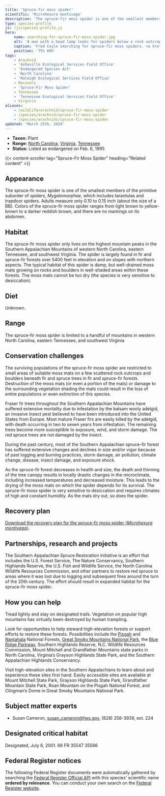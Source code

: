 ```yaml
---
title: 'Spruce-fir moss spider'
scientific: 'Microhexura montivaga'
description: 'The spruce-fir moss spider is one of the smallest members of the primitive suborder of spiders, Mygalomorphae, which includes tarantulas and trapdoor spiders.'
type: species-profile
js: /js/species-profile.js
hero:
    name: searching-for-spruce-fir-moss-spider.jpg
    alt: 'A man with a head lamp looks for spiders below a rock outcrop.'
    caption: 'Fred Coyle searching for spruce-fir moss spiders. <a href="https://flic.kr/p/do3Jjb">Photo</a> by Gary Peeples, USFWS.'
    position: '75% 60%'
tags:
    - Arachnid
    - 'Asheville Ecological Services Field Office'
    - 'Endangered Species Act'
    - 'North Carolina'
    - 'Raleigh Ecological Services Field Office'
    - Recovery
    - 'Spruce-Fir Moss Spider'
    - Tennessee
    - 'Tennessee Ecological Services Field Office'
    - Virginia
aliases:
    - /wildlife/arachnid/spruce-fir-moss-spider
    - /species/arachnid/spruce-fir-moss-spider
    - /species/arachnids/spruce-fir-moss-spider
updated: 'March 25th, 2019'
---
```


- **Taxon:** Plant
- **Range:** [North Carolina](/north-carolina), [Virginia](/virginia), [Tennessee](/tennessee)
- **Status:** Listed as endangered on Feb. 6, 1995

{{< content-scroller tag="Spruce-Fir Moss Spider" heading="Related content" >}}

## Appearance

The spruce-fir moss spider is one of the smallest members of the primitive suborder of spiders, *Mygalomorphae*, which includes tarantulas and trapdoor spiders.  Adults measure only 0.10 to 0.15 inch (about the size of a BB). Colors of the spruce-fir moss spider ranges from light brown to yellow-brown to a darker reddish brown, and there are no markings on its abdomen.

## Habitat

The spruce-fir moss spider only lives on the highest mountain peaks in the Southern Appalachian Mountains of western North Carolina, eastern Tennessee, and southwest Virginia. The spider is largely found in fir and spruce-fir forests over 5400 feet in elevation and on slopes with northern aspects. The typical habitat of this spider is damp, but well-drained moss mats growing on rocks and boulders in well-shaded areas within these forests. The moss mats cannot be too dry (the species is very sensitive to desiccation).

## Diet

Unknown.

## Range

The spruce-fir moss spider is limited to a handful of mountains in western North Carolina, eastern Tennessee, and southwest Virginia

## Conservation challenges

The surviving populations of the spruce-fir moss spider are restricted to small areas of suitable moss mats on a few scattered rock outcrops and boulders beneath fir and spruce trees in fir and spruce-fir forests. Destruction of the moss mats (or even a portion of the mats) or damage to the surrounding vegetation shading the mats could result in the loss of entire populations or even extinction of this species.

Fraser fir trees throughout the Southern Appalachian Mountains have suffered extensive mortality due to infestation by the balsam wooly adelgid, an invasive insect pest believed to have been introduced into the United States from Europe. Most mature Fraser firs are easily killed by the adelgid, with death occurring  in two to seven years from infestation. The remaining trees become more susceptible to exposure, wind, and storm damage. The red spruce trees are not damaged by the insect.

During the past century, most of the Southern Appalachian spruce-fir forest has suffered extensive changes and declines in size and/or vigor because of past logging and burning practices, storm damage, air pollution, climate change, disease, insect damage, and exposure shock.

As the spruce-fir forest decreases in health and size, the death and thinning of the tree canopy results in locally drastic changes in the microclimate, including increased temperatures and decreased moisture. This leads to the drying of the moss mats on which the spider depends for its survival. The spruce-fir moss spider is very sensitive to desiccation and requires climates of high and constant humidity. As the mats dry out, so does the spider.

## Recovery plan

[Download the recovery plan for the spruce-fir moss spider (*Microhexura montivaga*)](https://ecos.fws.gov/docs/recovery_plan/980911b.pdf).

## Partnerships, research and projects

The Southern Appalachian Spruce Restoration Initiative is an effort that includes the U.S. Forest Service, The Nature Conservancy, Southern Highlands Reserve, the U.S. Fish and Wildlife Service, the North Carolina Wildlife Resources Commission, and other partners to restore red spruce to areas where it was lost due to logging and subsequent fires around the turn of the 20th century. The effort should result in expanded habitat for the spruce-fir moss spider.

## How you can help

Tread lightly and stay on designated trails. Vegetation on popular high mountains has virtually been destroyed by human trampling.

Look for opportunities to help steward high-elevation forests or support efforts to restore these forests. Possibilities include the [Pisgah](http://www.fs.usda.gov/recarea/nfsnc/recarea/?recid=48114) and [Nantahala](http://www.fs.usda.gov/recarea/nfsnc/recreation/horseriding-camping/recarea/?recid=48634&actid=30) National Forests, [Great Smoky Mountains National Park](http://www.nps.gov/grsm/), the [Blue Ridge Parkway](http://www.nps.gov/blri/), Southern Highlands Reserve, N.C. Wildlife Resources Commission, Mount Mitchell and Grandfather Mountains state parks in North Carolina, Virginia’s Grayson Highlands State Park, and the Southern Appalachian Highlands Conservancy.

Visit high-elevation sites in the Southern Appalachians to learn about and experience these sites first hand. Easily accessible sites are available at Mount Mitchell State Park, Grayson Highlands State Park, Grandfather Mountain State Park, Roan Mountain on the Pisgah National Forest, and Clingman’s Dome in Great Smoky Mountains National Park.

## Subject matter experts

- Susan Cameron, [susan_cameron@fws.gov](mailto:susan_cameron@fws.gov),  (828) 258-3939, ext. 224

## Designated critical habitat

Designated, July 6, 2001. 66 FR 35547 35566

## Federal Register notices

The following Federal Register documents were automatically gathered by searching the [Federal Register Official API](https://www.federalregister.gov/blog/learn/developers) with this species' scientific name **ordered by relevance**. You can conduct your own search on the [Federal Register website](https://www.federalregister.gov/articles/search).